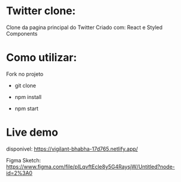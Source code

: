 # Twitter clone:

Clone da pagina principal do Twitter
Criado com: React e Styled Components

# Como utilizar:

Fork no projeto

- git clone

- npm install

- npm start

# Live demo 
disponivel: https://vigilant-bhabha-17d765.netlify.app/


Figma Sketch: https://www.figma.com/file/pILqvftEcle8y5G4RaysjW/Untitled?node-id=2%3A0
